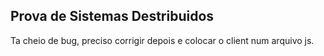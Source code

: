 ## Prova de Sistemas Destribuidos 
Ta cheio de bug, preciso corrigir depois e colocar o client num arquivo js.
